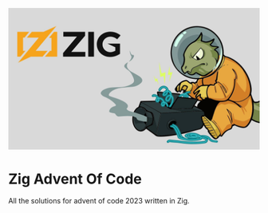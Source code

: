 ![Zig Logo](./assets/zig-logo.jpg)

# Zig Advent Of Code

All the solutions for advent of code 2023 written in Zig.


